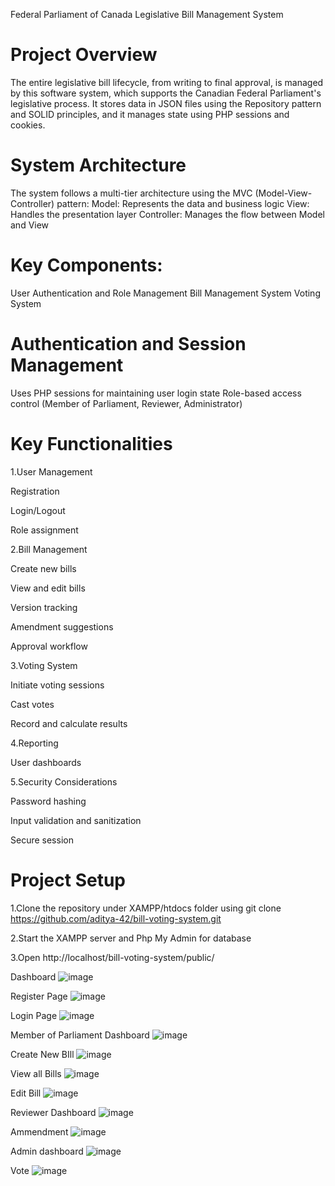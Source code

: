 Federal Parliament of Canada Legislative Bill Management System

# Project Overview
The entire legislative bill lifecycle, from writing to final approval, is managed by this software system, which supports the Canadian Federal Parliament's legislative process. It stores data in JSON files using the Repository pattern and SOLID principles, and it manages state using PHP sessions and cookies.

# System Architecture
The system follows a multi-tier architecture using the MVC (Model-View-Controller) pattern:
Model: Represents the data and business logic
View: Handles the presentation layer
Controller: Manages the flow between Model and View

# Key Components:
User Authentication and Role Management
Bill Management System
Voting System

# Authentication and Session Management
Uses PHP sessions for maintaining user login state
Role-based access control (Member of Parliament, Reviewer, Administrator)

# Key Functionalities
1.User Management

Registration

Login/Logout

Role assignment

2.Bill Management

Create new bills

View and edit bills

Version tracking

Amendment suggestions

Approval workflow

3.Voting System

Initiate voting sessions

Cast votes

Record and calculate results


4.Reporting

User dashboards

5.Security Considerations

Password hashing

Input validation and sanitization

Secure session

# Project Setup

1.Clone the repository under XAMPP/htdocs folder using git clone https://github.com/aditya-42/bill-voting-system.git 

2.Start the XAMPP server and Php My Admin for database 

3.Open http://localhost/bill-voting-system/public/ 



Dashboard
 ![image](https://github.com/user-attachments/assets/0d1c6edd-7ba8-419f-906f-e233e530d14d)

Register Page
 ![image](https://github.com/user-attachments/assets/0ff841f1-f572-481f-90bf-ce4bdd51b92c)

Login Page
![image](https://github.com/user-attachments/assets/dbc9942a-ff33-4f5f-a3b1-f4cead9ca695)


Member of Parliament Dashboard
 ![image](https://github.com/user-attachments/assets/90893fc9-427b-4fda-b0f9-c78b2d49f78c)




Create New BIll
 ![image](https://github.com/user-attachments/assets/c8e58df2-0beb-429c-abd4-dd9561388c30)


View all Bills 
 ![image](https://github.com/user-attachments/assets/766d3715-c8f9-49fe-a1ff-6ae11cc4eec4)

Edit Bill
![image](https://github.com/user-attachments/assets/5aa04002-3148-4a6b-a7ff-b7705cd2cf26)

 
Reviewer Dashboard
 ![image](https://github.com/user-attachments/assets/79c0c44c-1380-468e-9e79-faabce65e309)

Ammendment
![image](https://github.com/user-attachments/assets/7e0abf41-2099-4023-b44f-d5f405c9dbb5)

 
Admin dashboard
 ![image](https://github.com/user-attachments/assets/b44d5926-de42-4337-bef1-40ca5bc2c3c7)

Vote
![image](https://github.com/user-attachments/assets/7371a39c-513f-44fd-a80e-d10132900457)


 

 



